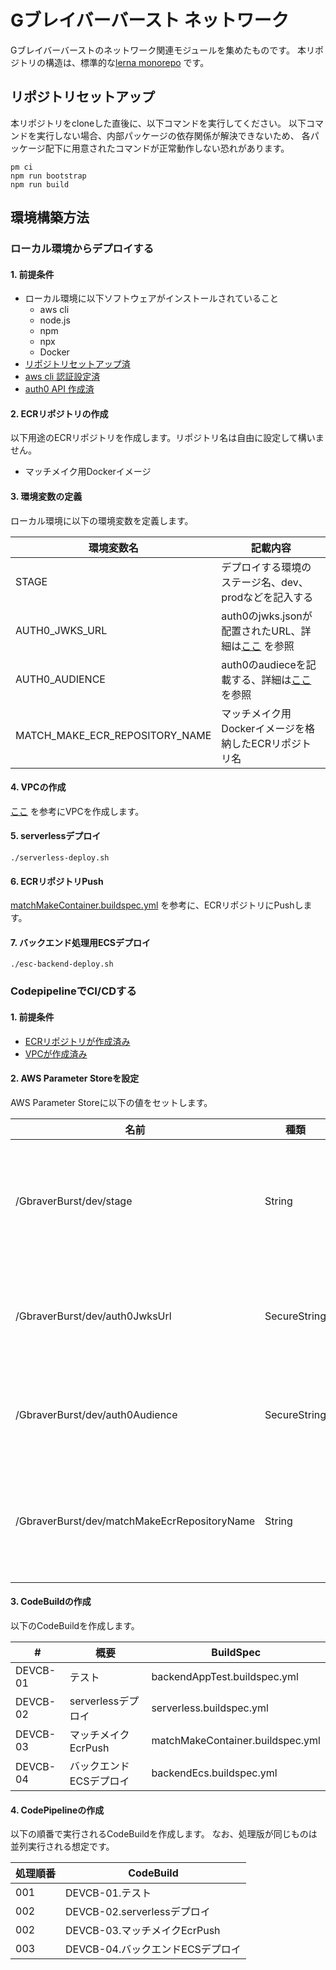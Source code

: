 # Gブレイバーバースト ネットワーク

Gブレイバーバーストのネットワーク関連モジュールを集めたものです。
本リポジトリの構造は、標準的な[lerna monorepo](https://lerna.js.org) です。

<a id="repository-setup"></a>
## リポジトリセットアップ
本リポジトリをcloneした直後に、以下コマンドを実行してください。
以下コマンドを実行しない場合、内部パッケージの依存関係が解決できないため、
各パッケージ配下に用意されたコマンドが正常動作しない恐れがあります。

```shell
pm ci
npm run bootstrap
npm run build
```

## 環境構築方法

### ローカル環境からデプロイする

#### 1. 前提条件

* ローカル環境に以下ソフトウェアがインストールされていること
  * aws cli
  * node.js
  * npm
  * npx
  * Docker
* [リポジトリセットアップ済](#repository-setup)
* [aws cli 認証設定済](https://docs.aws.amazon.com/ja_jp/cli/latest/userguide/cli-configure-files.html)
* [auth0 API 作成済](https://auth0.com/docs/configure/apis)

<a id="create-ecr-repository"></a>
#### 2. ECRリポジトリの作成
以下用途のECRリポジトリを作成します。リポジトリ名は自由に設定して構いません。

* マッチメイク用Dockerイメージ

#### 3. 環境変数の定義
ローカル環境に以下の環境変数を定義します。

| 環境変数名 | 記載内容 |
| --------- | ----------- |
| STAGE | デプロイする環境のステージ名、dev、prodなどを記入する |
| AUTH0_JWKS_URL | auth0のjwks.jsonが配置されたURL、詳細は[ここ](https://auth0.com/docs/security/tokens/json-web-tokens/locate-json-web-key-sets) を参照 |
| AUTH0_AUDIENCE | auth0のaudieceを記載する、詳細は[ここ](https://auth0.com/docs/security/tokens/access-tokens/get-access-tokens#control-access-token-audience)を参照 |
| MATCH_MAKE_ECR_REPOSITORY_NAME | マッチメイク用Dockerイメージを格納したECRリポジトリ名 |


<a id="create-vpc"></a>
#### 4. VPCの作成
[ここ](./packages/aws-vpc/README.md) を参考にVPCを作成します。

#### 5. serverlessデプロイ

```shell
./serverless-deploy.sh
```

#### 6. ECRリポジトリPush
[matchMakeContainer.buildspec.yml](./matchMakeContainer.buildspec.yml) を参考に、ECRリポジトリにPushします。

#### 7. バックエンド処理用ECSデプロイ

```shell
./esc-backend-deploy.sh
```

### CodepipelineでCI/CDする

#### 1. 前提条件
* [ECRリポジトリが作成済み](#create-ecr-repository)
* [VPCが作成済み](#create-vpc)

#### 2. AWS Parameter Storeを設定
AWS Parameter Storeに以下の値をセットします。

| 名前 | 種類 | 値 |
| ---- | ---- | --- |
| /GbraverBurst/dev/stage | String | デプロイする環境のステージ名、dev、prodなどを記入する |
| /GbraverBurst/dev/auth0JwksUrl | SecureString | auth0のjwks.jsonが配置されたURL、詳細は[ここ](https://auth0.com/docs/security/tokens/json-web-tokens/locate-json-web-key-sets) を参照 |
| /GbraverBurst/dev/auth0Audience | SecureString | auth0のaudieceを記載する、詳細は[ここ](https://auth0.com/docs/security/tokens/access-tokens/get-access-tokens#control-access-token-audience)を参照 |
| /GbraverBurst/dev/matchMakeEcrRepositoryName | String | マッチメイク用Dockerイメージを格納したECRリポジトリ名 |

#### 3. CodeBuildの作成

以下のCodeBuildを作成します。

| # | 概要 | BuildSpec |
| - | ---- | --------- |
| DEVCB-01 | テスト | backendAppTest.buildspec.yml |
| DEVCB-02 | serverlessデプロイ | serverless.buildspec.yml |
| DEVCB-03 | マッチメイクEcrPush| matchMakeContainer.buildspec.yml |
| DEVCB-04 | バックエンドECSデプロイ| backendEcs.buildspec.yml |

#### 4. CodePipelineの作成

以下の順番で実行されるCodeBuildを作成します。
なお、処理版が同じものは並列実行される想定です。

| 処理順番 | CodeBuild |
| ------- | ---------- |
| 001 | DEVCB-01.テスト |
| 002 | DEVCB-02.serverlessデプロイ |
| 002 | DEVCB-03.マッチメイクEcrPush |
| 003 | DEVCB-04.バックエンドECSデプロイ |